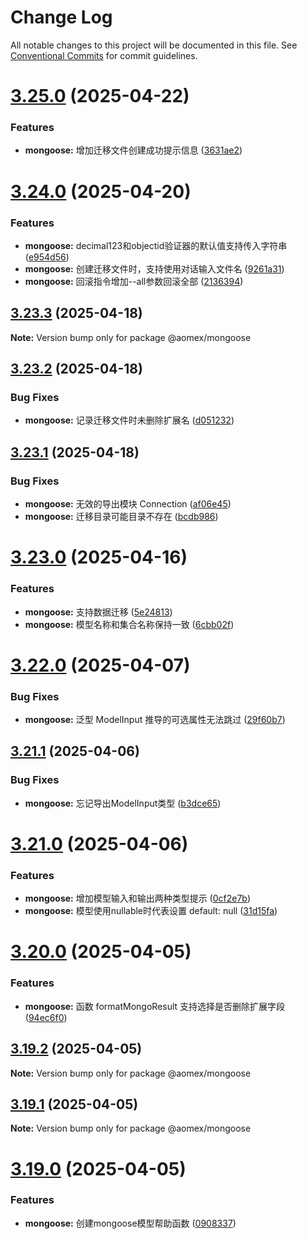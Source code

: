 # Change Log

All notable changes to this project will be documented in this file.
See [Conventional Commits](https://conventionalcommits.org) for commit guidelines.

# [3.25.0](https://github.com/aomex/aomex/compare/v3.24.0...v3.25.0) (2025-04-22)


### Features

* **mongoose:** 增加迁移文件创建成功提示信息 ([3631ae2](https://github.com/aomex/aomex/commit/3631ae23743c7fe0a51e73f2a28612475d4f0d67))





# [3.24.0](https://github.com/aomex/aomex/compare/v3.23.3...v3.24.0) (2025-04-20)


### Features

* **mongoose:** decimal123和objectid验证器的默认值支持传入字符串 ([e954d56](https://github.com/aomex/aomex/commit/e954d5653af0854aa8e1f84fbf57da4a3b77e572))
* **mongoose:** 创建迁移文件时，支持使用对话输入文件名 ([9261a31](https://github.com/aomex/aomex/commit/9261a314539532f01d96049be9b31c4856ba36ec))
* **mongoose:** 回滚指令增加--all参数回滚全部 ([2136394](https://github.com/aomex/aomex/commit/213639407dc232f60fd53251e0a1d040011b87a1))





## [3.23.3](https://github.com/aomex/aomex/compare/v3.23.2...v3.23.3) (2025-04-18)

**Note:** Version bump only for package @aomex/mongoose





## [3.23.2](https://github.com/aomex/aomex/compare/v3.23.1...v3.23.2) (2025-04-18)


### Bug Fixes

* **mongoose:** 记录迁移文件时未删除扩展名 ([d051232](https://github.com/aomex/aomex/commit/d051232516d5cb5535dafbae964b6782ea54d155))





## [3.23.1](https://github.com/aomex/aomex/compare/v3.23.0...v3.23.1) (2025-04-18)


### Bug Fixes

* **mongoose:** 无效的导出模块 Connection ([af06e45](https://github.com/aomex/aomex/commit/af06e450318d07ae0489779443fe610b18aea709))
* **mongoose:** 迁移目录可能目录不存在 ([bcdb986](https://github.com/aomex/aomex/commit/bcdb9869318062097b5a31d501cdfb8a51b53910))





# [3.23.0](https://github.com/aomex/aomex/compare/v3.22.0...v3.23.0) (2025-04-16)


### Features

* **mongoose:** 支持数据迁移 ([5e24813](https://github.com/aomex/aomex/commit/5e24813b5a7d0b87688e3cf4f666f7a9dcb2748e))
* **mongoose:** 模型名称和集合名称保持一致 ([6cbb02f](https://github.com/aomex/aomex/commit/6cbb02fcdb59a64207e5029585d517453043a465))





# [3.22.0](https://github.com/aomex/aomex/compare/v3.21.1...v3.22.0) (2025-04-07)


### Bug Fixes

* **mongoose:** 泛型 ModelInput 推导的可选属性无法跳过 ([29f60b7](https://github.com/aomex/aomex/commit/29f60b7d3d4a100faa934681be183e2cecebd135))





## [3.21.1](https://github.com/aomex/aomex/compare/v3.21.0...v3.21.1) (2025-04-06)


### Bug Fixes

* **mongoose:** 忘记导出ModelInput类型 ([b3dce65](https://github.com/aomex/aomex/commit/b3dce656571bb7d1c448dc77d091e198716b7e81))





# [3.21.0](https://github.com/aomex/aomex/compare/v3.20.0...v3.21.0) (2025-04-06)


### Features

* **mongoose:** 增加模型输入和输出两种类型提示 ([0cf2e7b](https://github.com/aomex/aomex/commit/0cf2e7bd6efe614011b38a1534d251e13074fd46))
* **mongoose:** 模型使用nullable时代表设置 default: null ([31d15fa](https://github.com/aomex/aomex/commit/31d15fac9c44e957ad6046832a5d1402d5d22a65))





# [3.20.0](https://github.com/aomex/aomex/compare/v3.19.2...v3.20.0) (2025-04-05)


### Features

* **mongoose:** 函数 formatMongoResult 支持选择是否删除扩展字段 ([94ec6f0](https://github.com/aomex/aomex/commit/94ec6f070ba92c5843021b18027f246a972a2d9b))





## [3.19.2](https://github.com/aomex/aomex/compare/v3.19.1...v3.19.2) (2025-04-05)

**Note:** Version bump only for package @aomex/mongoose





## [3.19.1](https://github.com/aomex/aomex/compare/v3.19.0...v3.19.1) (2025-04-05)

**Note:** Version bump only for package @aomex/mongoose





# [3.19.0](https://github.com/aomex/aomex/compare/v3.18.0...v3.19.0) (2025-04-05)


### Features

* **mongoose:** 创建mongoose模型帮助函数 ([0908337](https://github.com/aomex/aomex/commit/0908337706be04d68a56860bb95de09d45b1d35a))
